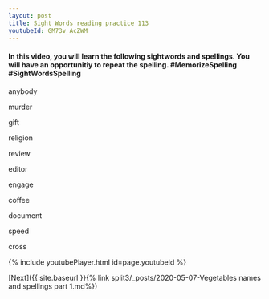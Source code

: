 ```yaml
---
layout: post
title: Sight Words reading practice 113
youtubeId: GM73v_AcZWM
---
```

 
 
<h4> In this video, you will learn the following sightwords and spellings. You will have an opportunitiy to repeat the spelling. #MemorizeSpelling #SightWordsSpelling</h4>

anybody

murder

gift

religion

review

editor

engage

coffee

document

speed

cross








 
{% include youtubePlayer.html id=page.youtubeId %}
 
 

[Next]({{ site.baseurl }}{% link  split3/_posts/2020-05-07-Vegetables names and spellings part 1.md%})
 
